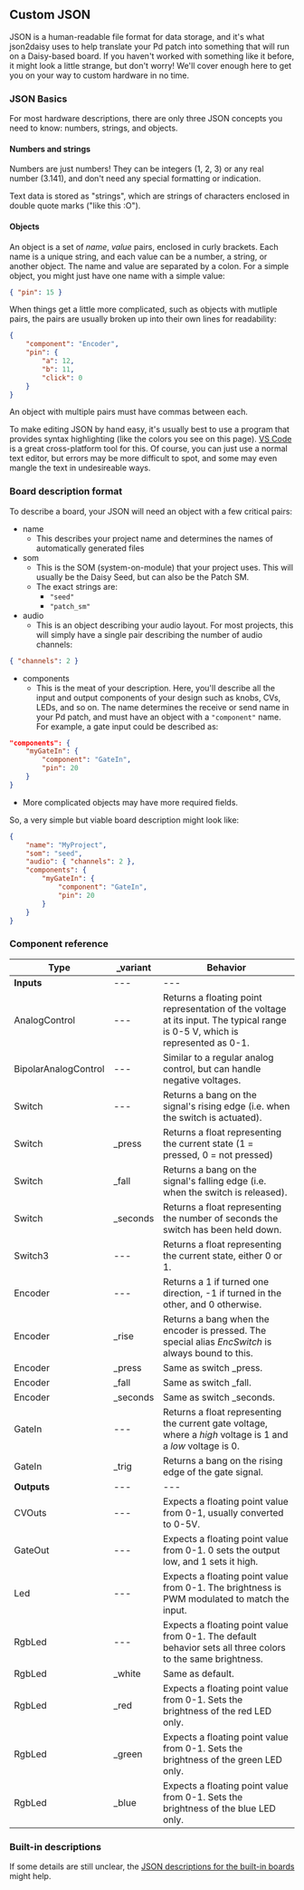 ## Custom JSON

JSON is a human-readable file format for data storage, and it's what json2daisy uses to help translate your Pd patch into something that will run on a Daisy-based board. If you haven't worked with something like it before, it might look a little strange, but don't worry! We'll cover enough here to get you on your way to custom hardware in no time.

### JSON Basics

For most hardware descriptions, there are only three JSON concepts you need to know: numbers, strings, and objects.

#### Numbers and strings

Numbers are just numbers! They can be integers (1, 2, 3) or any real number (3.141), and don't need any special formatting or indication.

Text data is stored as "strings", which are strings of characters enclosed in double quote marks ("like this :O").

#### Objects

An object is a set of _name_, _value_ pairs, enclosed in curly brackets. Each name is a unique string, and each value can be a number, a string, or another object. The name and value are separated by a colon. For a simple object, you might just have one name with a simple value:

```json
{ "pin": 15 }
```

When things get a little more complicated, such as objects with mutliple pairs, the pairs are usually broken up into their own lines for readability:

```json
{
    "component": "Encoder",
    "pin": {
        "a": 12,
        "b": 11,
        "click": 0
    }
}
```

An object with multiple pairs must have commas between each.

To make editing JSON by hand easy, it's usually best to use a program that provides syntax highlighting (like the colors you see on this page). [VS Code](https://code.visualstudio.com/) is a great cross-platform tool for this. Of course, you can just use a normal text editor, but errors may be more difficult to spot, and some may even mangle the text in undesireable ways.

### Board description format

To describe a board, your JSON will need an object with a few critical pairs:

- name
  - This describes your project name and determines the names of automatically generated files
- som
  - This is the SOM (system-on-module) that your project uses. This will usually be the Daisy Seed, but can also be the Patch SM.
  - The exact strings are:
    - `"seed"`
    - `"patch_sm"`
- audio
    - This is an object describing your audio layout. For most projects, this will simply have a single pair describing the number of audio channels:
```json
{ "channels": 2 }
```
- components
  - This is the meat of your description. Here, you'll describe all the input and output components of your design such as knobs, CVs, LEDs, and so on. The name determines the receive or send name in your Pd patch, and must have an object with a `"component"` name. For example, a gate input could be described as:

```json
"components": {
    "myGateIn": {
        "component": "GateIn",
        "pin": 20
    }
}
```
  - More complicated objects may have more required fields.

So, a very simple but viable board description might look like:

```json
{
    "name": "MyProject",
    "som": "seed",
    "audio": { "channels": 2 },
    "components": {
        "myGateIn": {
            "component": "GateIn",
            "pin": 20
        }
    }
}

```

### Component reference

| Type | _variant | Behavior |
| --- | --- | --- |
| **Inputs** | --- | --- |
| AnalogControl | --- | Returns a floating point representation of the voltage at its input. The typical range is 0-5 V, which is represented as 0-1. |
| BipolarAnalogControl | --- | Similar to a regular analog control, but can handle negative voltages. |
| Switch | --- | Returns a bang on the signal's rising edge (i.e. when the switch is actuated). |
| Switch | _press | Returns a float representing the current state (1 = pressed, 0 = not pressed) |
| Switch | _fall | Returns a bang on the signal's falling edge (i.e. when the switch is released). |
| Switch | _seconds | Returns a float representing the number of seconds the switch has been held down. |
| Switch3 | --- | Returns a float representing the current state, either 0 or 1. |
| Encoder | --- | Returns a 1 if turned one direction, -1 if turned in the other, and 0 otherwise. |
| Encoder | \_rise | Returns a bang when the encoder is pressed. The special alias _EncSwitch_ is always bound to this. |
| Encoder | _press | Same as switch _press. |
| Encoder | _fall | Same as switch _fall. |
| Encoder | _seconds | Same as switch _seconds. |
| GateIn | --- | Returns a float representing the current gate voltage, where a _high_ voltage is 1 and a _low_ voltage is 0. |
| GateIn | _trig | Returns a bang on the rising edge of the gate signal. |
| **Outputs** | --- | --- |
| CVOuts | --- | Expects a floating point value from 0-1, usually converted to 0-5V. |
| GateOut | --- | Expects a floating point value from 0-1. 0 sets the output low, and 1 sets it high. |
| Led | --- | Expects a floating point value from 0-1. The brightness is PWM modulated to match the input. |
| RgbLed | --- | Expects a floating point value from 0-1. The default behavior sets all three colors to the same brightness. |
| RgbLed | _white | Same as default. |
| RgbLed | _red | Expects a floating point value from 0-1. Sets the brightness of the red LED only. |
| RgbLed | _green | Expects a floating point value from 0-1. Sets the brightness of the green LED only. |
| RgbLed | _blue | Expects a floating point value from 0-1. Sets the brightness of the blue LED only. |

### Built-in descriptions

If some details are still unclear, the [JSON descriptions for the built-in boards](https://github.com/Wasted-Audio/hvcc/tree/develop/hvcc/generators/c2daisy/json2daisy/resources) might help.
